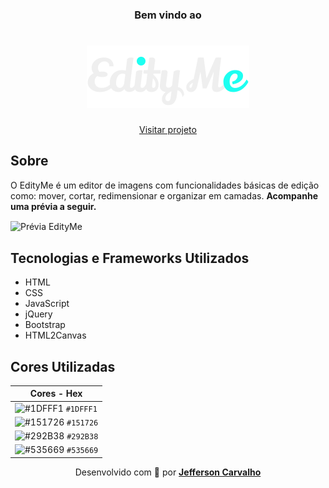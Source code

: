 <h3 align="center">Bem vindo ao</h3>

<h1 align="center">
    <img src="./assets/img/logo.svg" alt="EdityMe">
</h1>

<p  align="center">
    <a href="https://myjefferson.github.io/edity-me/">Visitar projeto</a>
</p>

<h2>Sobre</h2>
<p>O EdityMe é um editor de imagens com funcionalidades básicas de edição como: mover, cortar, redimensionar e organizar em camadas. <strong>Acompanhe uma prévia a seguir.</strong></p>
<img align="center" src="./assets/screens/preview.gif" alt="Prévia EdityMe">

<h2>Tecnologias e Frameworks Utilizados</h2>
<ul>
    <li>HTML</li>
    <li>CSS</li>
    <li>JavaScript</li>
    <li>jQuery</li>
    <li>Bootstrap</li>
    <li>HTML2Canvas</li>
</ul>

<h2>Cores Utilizadas</h2>

| Cores - Hex |
|-------------| 
| ![#1DFFF1](https://via.placeholder.com/15/1DFFF1/000000?text=+) `#1DFFF1` |
| ![#151726](https://via.placeholder.com/15/151726/000000?text=+) `#151726` |
| ![#292B38](https://via.placeholder.com/15/292B38/000000?text=+) `#292B38` |
| ![#535669](https://via.placeholder.com/15/535669/000000?text=+) `#535669` |

<p align="center">
    Desenvolvido com 💚 por 
    <strong>
        <a href="https://github.com/myjefferson">Jefferson Carvalho</a>
    </strong>
</p>
